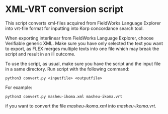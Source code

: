 # XML-VRT conversion script

This script converts xml-files acquired from FieldWorks Language Explorer into vrt-file format for inputting into Korp concordance search tool.

When exporting interlinear from FieldWorks Language Explorer, choose Verifiable generic XML. Make sure you have
only selected the text you want to export, as FLEX merges multiple texts into one file which may break the script and
result in an ill outcome.

To use the script, as usual, make sure you have the script and the input file in a same directory.
Run script with the following command:

`python3 convert.py <inputfile> <outputfile>`

For example:

`python3 convert.py masheu-ikoma.xml masheu-ikoma.vrt`

if you want to convert the file *masheu-ikoma.xml* into *masheu-ikoma.vrt*.
